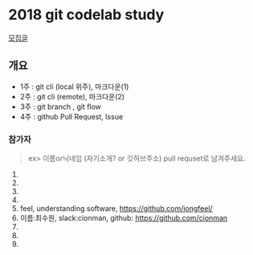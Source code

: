 # 2018 git codelab study

[모집글](./wanted.md)

## 개요

- 1주 : git cli (local 위주), 마크다운(1)
- 2주 : git cli (remote), 마크다운(2)
- 3주 : git branch , git flow
- 4주 : github Pull Request, Issue

### 참가자
> ex> 이름or닉네임 (자기소개? or 깃허브주소) pull requset로 남겨주세요.

1.
2.
3.
4.
5. feel, understanding software, https://github.com/jongfeel/
6. 이름:최수원, slack:cionman, github: https://github.com/cionman
7.
8.
9.
